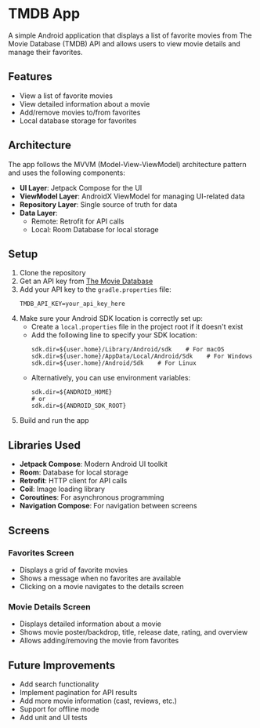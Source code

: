 # TMDB App

A simple Android application that displays a list of favorite movies from The Movie Database (TMDB) API and allows users to view movie details and manage their favorites.

## Features

- View a list of favorite movies
- View detailed information about a movie
- Add/remove movies to/from favorites
- Local database storage for favorites

## Architecture

The app follows the MVVM (Model-View-ViewModel) architecture pattern and uses the following components:

- **UI Layer**: Jetpack Compose for the UI
- **ViewModel Layer**: AndroidX ViewModel for managing UI-related data
- **Repository Layer**: Single source of truth for data
- **Data Layer**:
  - Remote: Retrofit for API calls
  - Local: Room Database for local storage

## Setup

1. Clone the repository
2. Get an API key from [The Movie Database](https://www.themoviedb.org/documentation/api)
3. Add your API key to the `gradle.properties` file:
   ```
   TMDB_API_KEY=your_api_key_here
   ```
4. Make sure your Android SDK location is correctly set up:
   - Create a `local.properties` file in the project root if it doesn't exist
   - Add the following line to specify your SDK location:
     ```
     sdk.dir=${user.home}/Library/Android/sdk    # For macOS
     sdk.dir=${user.home}/AppData/Local/Android/Sdk    # For Windows
     sdk.dir=${user.home}/Android/Sdk    # For Linux
     ```
   - Alternatively, you can use environment variables:
     ```
     sdk.dir=${ANDROID_HOME}
     # or
     sdk.dir=${ANDROID_SDK_ROOT}
     ```
5. Build and run the app

## Libraries Used

- **Jetpack Compose**: Modern Android UI toolkit
- **Room**: Database for local storage
- **Retrofit**: HTTP client for API calls
- **Coil**: Image loading library
- **Coroutines**: For asynchronous programming
- **Navigation Compose**: For navigation between screens

## Screens

### Favorites Screen
- Displays a grid of favorite movies
- Shows a message when no favorites are available
- Clicking on a movie navigates to the details screen

### Movie Details Screen
- Displays detailed information about a movie
- Shows movie poster/backdrop, title, release date, rating, and overview
- Allows adding/removing the movie from favorites

## Future Improvements

- Add search functionality
- Implement pagination for API results
- Add more movie information (cast, reviews, etc.)
- Support for offline mode
- Add unit and UI tests
